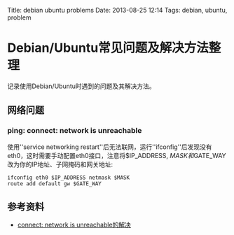 Title: debian ubuntu problems
Date: 2013-08-25 12:14
Tags: debian, ubuntu, problem

# Debian/Ubuntu常见问题及解决方法整理

记录使用Debian/Ubuntu时遇到的问题及其解决方法。

## 网络问题

### ping: connect: network is unreachable
使用''service networking restart''后无法联网，运行''ifconfig''后发现没有eth0，这时需要手动配置eth0接口，注意将$IP_ADDRESS, $MASK和$GATE_WAY改为你的IP地址、子网掩码和网关地址:
    
    ifconfig eth0 $IP_ADDRESS netmask $MASK
    route add default gw $GATE_WAY

## 参考资料

*  [connect: network is unreachable的解决](http://blog.csdn.net/xuyaqun/article/details/6283829)

